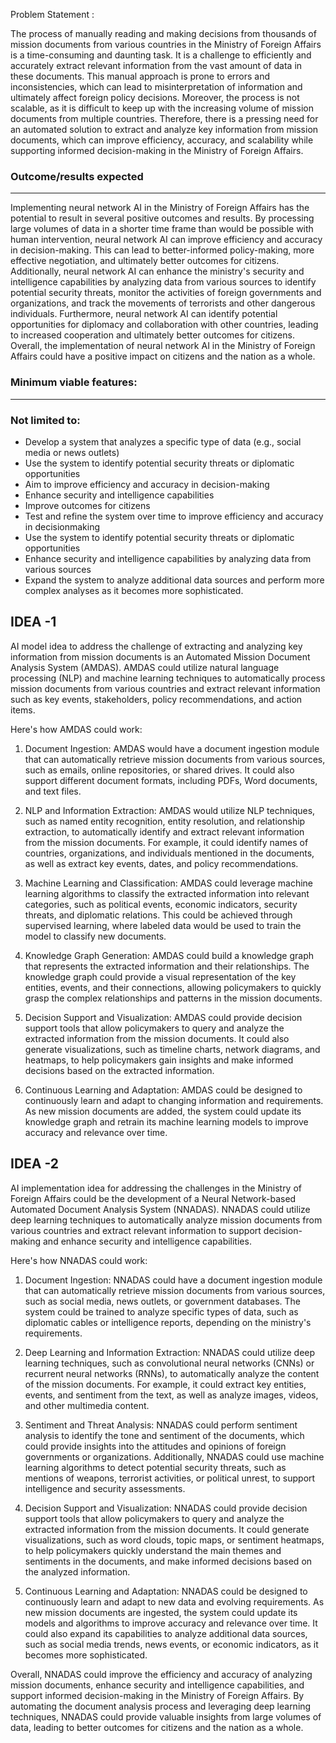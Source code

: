 Problem Statement :

The process of manually reading and making decisions from thousands of mission documents from various countries in the Ministry of Foreign Affairs is a time-consuming and daunting task. It is a challenge to efficiently and accurately extract relevant information from the vast amount of data in these documents. This manual approach is prone to errors and inconsistencies, which can lead to misinterpretation of information and ultimately affect foreign policy decisions. Moreover, the process is not scalable, as it is difficult to keep up with the increasing volume of mission documents from multiple countries. Therefore, there is a pressing need for an automated solution to extract and analyze key information from mission documents, which can improve efficiency, accuracy, and scalability while supporting informed decision-making in the Ministry of Foreign Affairs.

  
### Outcome/results expected

---

Implementing neural network AI in the Ministry of Foreign Affairs has the potential to result in several positive outcomes and results. By processing large volumes of data in a shorter time frame than would be possible with human intervention, neural network AI can improve efficiency and accuracy in decision-making. This can lead to better-informed policy-making, more effective negotiation, and ultimately better outcomes for citizens. Additionally, neural network AI can enhance the ministry's security and intelligence capabilities by analyzing data from various sources to identify potential security threats, monitor the activities of foreign governments and organizations, and track the movements of terrorists and other dangerous individuals. Furthermore, neural network AI can identify potential opportunities for diplomacy and collaboration with other countries, leading to increased cooperation and ultimately better outcomes for citizens. Overall, the implementation of neural network AI in the Ministry of Foreign Affairs could have a positive impact on citizens and the nation as a whole.

### Minimum viable features:

---

### **Not limited to:**

-   Develop a system that analyzes a specific type of data (e.g., social media or news outlets)
-   Use the system to identify potential security threats or diplomatic opportunities
-   Aim to improve efficiency and accuracy in decision-making
-   Enhance security and intelligence capabilities
-   Improve outcomes for citizens
-   Test and refine the system over time to improve efficiency and accuracy in decisionmaking
-   Use the system to identify potential security threats or diplomatic opportunities
-   Enhance security and intelligence capabilities by analyzing data from various sources
-   Expand the system to analyze additional data sources and perform more complex analyses as it becomes more sophisticated.


<h2>IDEA -1 </h2>

AI model idea to address the challenge of extracting and analyzing key information from mission documents is an Automated Mission Document Analysis System (AMDAS). AMDAS could utilize natural language processing (NLP) and machine learning techniques to automatically process mission documents from various countries and extract relevant information such as key events, stakeholders, policy recommendations, and action items.

Here's how AMDAS could work:

1.  Document Ingestion: AMDAS would have a document ingestion module that can automatically retrieve mission documents from various sources, such as emails, online repositories, or shared drives. It could also support different document formats, including PDFs, Word documents, and text files.
    
2.  NLP and Information Extraction: AMDAS would utilize NLP techniques, such as named entity recognition, entity resolution, and relationship extraction, to automatically identify and extract relevant information from the mission documents. For example, it could identify names of countries, organizations, and individuals mentioned in the documents, as well as extract key events, dates, and policy recommendations.
    
3.  Machine Learning and Classification: AMDAS could leverage machine learning algorithms to classify the extracted information into relevant categories, such as political events, economic indicators, security threats, and diplomatic relations. This could be achieved through supervised learning, where labeled data would be used to train the model to classify new documents.
    
4.  Knowledge Graph Generation: AMDAS could build a knowledge graph that represents the extracted information and their relationships. The knowledge graph could provide a visual representation of the key entities, events, and their connections, allowing policymakers to quickly grasp the complex relationships and patterns in the mission documents.
    
5.  Decision Support and Visualization: AMDAS could provide decision support tools that allow policymakers to query and analyze the extracted information from the mission documents. It could also generate visualizations, such as timeline charts, network diagrams, and heatmaps, to help policymakers gain insights and make informed decisions based on the extracted information.
    
6.  Continuous Learning and Adaptation: AMDAS could be designed to continuously learn and adapt to changing information and requirements. As new mission documents are added, the system could update its knowledge graph and retrain its machine learning models to improve accuracy and relevance over time.


## IDEA -2

AI implementation idea for addressing the challenges in the Ministry of Foreign Affairs could be the development of a Neural Network-based Automated Document Analysis System (NNADAS). NNADAS could utilize deep learning techniques to automatically analyze mission documents from various countries and extract relevant information to support decision-making and enhance security and intelligence capabilities.

Here's how NNADAS could work:

1.  Document Ingestion: NNADAS could have a document ingestion module that can automatically retrieve mission documents from various sources, such as social media, news outlets, or government databases. The system could be trained to analyze specific types of data, such as diplomatic cables or intelligence reports, depending on the ministry's requirements.
    
2.  Deep Learning and Information Extraction: NNADAS could utilize deep learning techniques, such as convolutional neural networks (CNNs) or recurrent neural networks (RNNs), to automatically analyze the content of the mission documents. For example, it could extract key entities, events, and sentiment from the text, as well as analyze images, videos, and other multimedia content.
    
3.  Sentiment and Threat Analysis: NNADAS could perform sentiment analysis to identify the tone and sentiment of the documents, which could provide insights into the attitudes and opinions of foreign governments or organizations. Additionally, NNADAS could use machine learning algorithms to detect potential security threats, such as mentions of weapons, terrorist activities, or political unrest, to support intelligence and security assessments.
    
4.  Decision Support and Visualization: NNADAS could provide decision support tools that allow policymakers to query and analyze the extracted information from the mission documents. It could generate visualizations, such as word clouds, topic maps, or sentiment heatmaps, to help policymakers quickly understand the main themes and sentiments in the documents, and make informed decisions based on the analyzed information.
    
5.  Continuous Learning and Adaptation: NNADAS could be designed to continuously learn and adapt to new data and evolving requirements. As new mission documents are ingested, the system could update its models and algorithms to improve accuracy and relevance over time. It could also expand its capabilities to analyze additional data sources, such as social media trends, news events, or economic indicators, as it becomes more sophisticated.
    

Overall, NNADAS could improve the efficiency and accuracy of analyzing mission documents, enhance security and intelligence capabilities, and support informed decision-making in the Ministry of Foreign Affairs. By automating the document analysis process and leveraging deep learning techniques, NNADAS could provide valuable insights from large volumes of data, leading to better outcomes for citizens and the nation as a whole.


